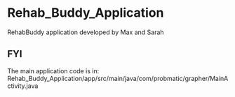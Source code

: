# Rehab_Buddy_Application
RehabBuddy application developed by Max and Sarah

## FYI
The main application code is in:
Rehab_Buddy_Application/app/src/main/java/com/probmatic/grapher/MainActivity.java

